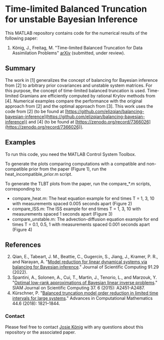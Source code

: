 # Time-limited Balanced Truncation for unstable Bayesian Inference

This MATLAB repository contains code for the numerical results of the following paper:

1. König, J., Freitag, M. "Time-limited Balanced Truncation for Data Assimilation Problems" [arXiv](https://arxiv.org/abs/2212.07719) (submitted, under review).

## Summary
The work in [1] generalizes the concept of balancing for Bayesian inference from [2] to arbitrary prior covariances and unstable system matrices. For this purpose, the concept of time-limited balanced truncation is used. Time-limited Gramians are efficiently computed by rational Krylov methods from [4]. Numerical examples compare the performance with the original approach from [2] and the optimal approach from [3]. 
This work uses the code from [2] 
(to be found at [https://github.com/elizqian/balancing-bayesian-inference](https://github.com/elizqian/balancing-bayesian-inference)) and [4] (to be found at [https://zenodo.org/record/7366026](https://zenodo.org/record/7366026)).

## Examples
To run this code, you need the MATLAB Control System Toolbox.

To generate the plots comparing computations with a compatible and non-compatible prior from the paper (Figure 1), run the heat_incompatible_prior.m script.

To generate the TLBT plots from the paper, run the compare_*.m scripts, corresponding to:
* compare_heat.m: The heat equation example for end times T = 1, 3, 10 with measurements spaced 0.005 seconds apart (Figure 2)
* compare_ISS.m: The ISS example for end times T = 1, 3, 10 with measurements spaced 1 seconds apart (Figure 3)
* compare_unstable.m: The advection-diffusion equation example for end times T = 0.1, 0.5, 1 with measurements spaced 0.001 seconds apart (Figure 4)

## References
2. Qian, E., Tabeart, J. M., Beattie, C., Gugercin, S., Jiang, J., Kramer, P. R., and Narayan, A.
"[Model reduction for linear dynamical systems via balancing for Bayesian inference](https://link.springer.com/article/10.1007/s10915-022-01798-8)." Journal of Scientific Computing 91.29 (2022).
3. Spantini, A., Solonen, A., Cui, T., Martin, J., Tenorio, L., and Marzouk, Y. "[Optimal low-rank approximations of Bayesian linear inverse problems](https://epubs.siam.org/doi/pdf/10.1137/140977308?casa_token=CaYk5XimLkoAAAAA:-WjPu7U7kT8q3WZU66efl5X6GPylJOcnJM7XuOyy-I00LLa0vo9478Tv4BeNFoO67EwOsvl78Q)." SIAM Journal on Scientific Computing 37. 6 (2015): A2451-A2487.
4. Kürschner, P. "[Balanced truncation model order reduction in limited time intervals for large systems](https://link.springer.com/article/10.1007/s10444-018-9608-6)." Advances in Computational Mathematics 44.6 (2018): 1821–1844.

### Contact
Please feel free to contact [Josie König](https://www.math.uni-potsdam.de/professuren/datenassimilation/personen/josie-koenig) with any questions about this repository or the associated paper.
